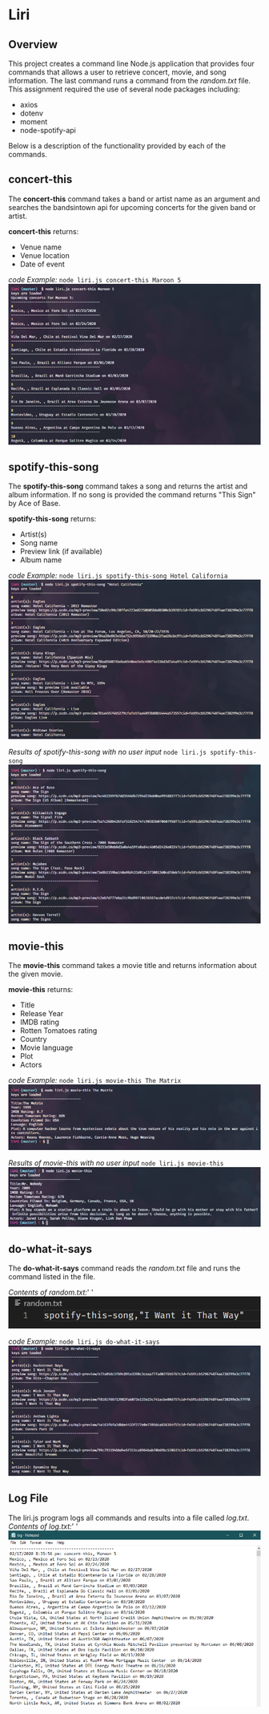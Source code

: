 # Liri

## Overview
This project creates a command line Node.js application that provides four commands that allows a user to retrieve concert, movie, and song information. The last command runs a command from the *random.txt* file. This assignment required the use of several node packages including:
* axios
* dotenv
* moment
* node-spotify-api

Below is a description of the functionality provided by each of the commands.

## concert-this
The __concert-this__ command takes a band or artist name as an argument and searches the bandsintown api for upcoming concerts for the given band or artist.

__concert-this__ returns:
* Venue name
* Venue location
* Date of event

*code Example:* `node liri.js concert-this Maroon 5`
![concert-this screenshot](/assets/images/concert_this_result.png)

## spotify-this-song
The __spotify-this-song__ command takes a song and returns the artist and album information. If no song is provided the command returns "This Sign" by Ace of Base.

__spotify-this-song__ returns:
* Artist(s)
* Song name
* Preview link (if available)
* Album name

*code Example:* `node liri.js spotify-this-song Hotel California`
![spotify-this-song screenshot](/assets/images/spotify_this_song_result.png)

*Results of spotify-this-song with no user input* `node liri.js spotify-this-song`
![spotify-this-song no input screenshot](/assets/images/spotify_this_song_noinput_result.png)

## movie-this
The __movie-this__ command takes a movie title and returns information about the given movie.

__movie-this__ returns:
* Title
* Release Year
* IMDB rating
* Rotten Tomatoes rating
* Country
* Movie language
* Plot
* Actors

*code Example:* `node liri.js movie-this The Matrix`
![movie-this screenshot](/assets/images/movie_this_result.png)

*Results of movie-this with no user input* `node liri.js movie-this`
![movie-this with no input screenshot](/assets/images/movie_this_noinput_result.png)

## do-what-it-says
The __do-what-it-says__ command reads the *random.txt* file and runs the command listed in the file.

*Contents of random.txt:*' '
![Contents of random.txt](/assets/images/random_txt_contents.png)

*code Example:* `node liri.js do-what-it-says`
![do-what-it-says screenshot](/assets/images/do_what_it_says_results.png)

## Log File
The liri.js program logs all commands and results into a file called *log.txt*. 
*Contents of log.txt:*' '
![log.txt results screenshot](/assets/images/logfile_results.png)

